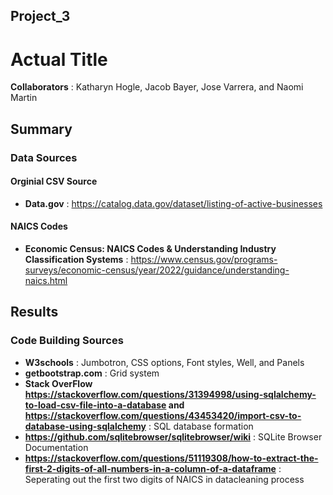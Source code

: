 ## Project_3

# Actual Title
**Collaborators** : Katharyn Hogle, Jacob Bayer, Jose Varrera, and Naomi Martin

## Summary


### Data Sources
#### Orginial CSV Source
- **Data.gov** : https://catalog.data.gov/dataset/listing-of-active-businesses
#### NAICS Codes 
- **Economic Census: NAICS Codes & Understanding Industry Classification Systems** : https://www.census.gov/programs-surveys/economic-census/year/2022/guidance/understanding-naics.html

## Results

<!-- ![Dashboard Screenshot](Images/ImageName.png) -->

<!-- ![Graph1](Images/ImageName.png) -->
<!-- ![Graph2](Images/ImageName.png) -->
<!-- ![Graph3](Images/ImageName.png) -->

### Code Building Sources
- **W3schools** :  Jumbotron, CSS options, Font styles, Well, and Panels
- **getbootstrap.com** : Grid system
- **Stack OverFlow https://stackoverflow.com/questions/31394998/using-sqlalchemy-to-load-csv-file-into-a-database and 
https://stackoverflow.com/questions/43453420/import-csv-to-database-using-sqlalchemy** : SQL database formation
- **https://github.com/sqlitebrowser/sqlitebrowser/wiki** : SQLite Browser Documentation
- **https://stackoverflow.com/questions/51119308/how-to-extract-the-first-2-digits-of-all-numbers-in-a-column-of-a-dataframe** : Seperating out the first two digits of NAICS in datacleaning process